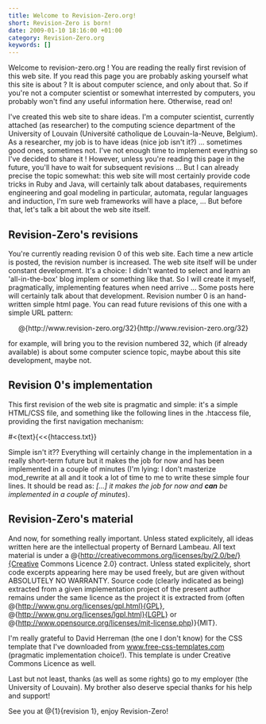 ```yaml
---
title: Welcome to Revision-Zero.org!
short: Revision-Zero is born!
date: 2009-01-10 18:16:00 +01:00
category: Revision-Zero.org
keywords: []
---
```

Welcome to revision-zero.org ! You are reading the really first revision of this web site. If you read this page you are probably asking yourself what this site is about ? It is about computer science, and only about that. So if you're not a computer scientist or somewhat interrested by computers, you probably won't find any useful information here. Otherwise, read on!

I've created this web site to share ideas. I'm a computer scientist, currently attached (as researcher) to the computing science department of the University of Louvain (Université catholique de Louvain-la-Neuve, Belgium). As a researcher, my job is to have ideas (nice job isn't it?) ... sometimes good ones, sometimes not. I've not enough time to implement everything so I've decided to share it ! However, unless you're reading this page in the future, you'll have to wait for subsequent revisions ... But I can already precise the topic somewhat: this web site will most certainly provide code tricks in Ruby and Java, will certainly talk about databases, requirements engineering and goal modeling in particular, automata, regular languages and induction, I'm sure web frameworks will have a place, ... But before that, let's talk a bit about the web site itself.

## Revision-Zero's revisions

You're currently reading revision 0 of this web site. Each time a new article is posted, the revision number is increased. The web site itself will be under constant development. It's a choice: I didn't wanted to select and learn an 'all-in-the-box' blog implem or something like that. So I will create it myself, pragmatically, implementing features when need arrive ... Some posts here will certainly talk about  that development. Revision number 0 is an hand-written simple html page. You can read future revisions of this one with a simple URL pattern:

<center>@{http://www.revision-zero.org/32}{http://www.revision-zero.org/32}</center>

for example, will bring you to the revision numbered 32, which (if already available) is about some computer science topic, maybe about this site development, maybe not.

## Revision 0's implementation

This first revision of the web site is pragmatic and simple: it's a simple HTML/CSS file, and something like the following lines in the .htaccess file, providing the first navigation mechanism:

#<{text}{<<{htaccess.txt}}

Simple isn't it?? Everything will certainly change in the implementation in a really short-term future but it makes the job for now and has been implemented in a couple of minutes (I'm lying: I don't masterize mod_rewrite at all and it took a lot of time to me to write these simple four lines. It should be read as: <em>[...] it makes the job for now and <b>can</b> be implemented in a couple of minutes</em>).
            
## Revision-Zero's material
            
And now, for something really important. Unless stated explicitely, all ideas written here are the intellectual property of Bernard Lambeau. All text material is under a @{http://creativecommons.org/licenses/by/2.0/be/}{Creative Commons Licence 2.0} contract. Unless stated explicitely, short code excerpts appearing here may be used freely, but are given without ABSOLUTELY NO WARRANTY. Source code (clearly indicated as being) extracted from a given implementation project of the present author remains under the same licence as the project it is extracted from (often @{http://www.gnu.org/licenses/gpl.html}{GPL}, @{http://www.gnu.org/licenses/lgpl.html}{LGPL} or @{http://www.opensource.org/licenses/mit-license.php)}{MIT}.

I'm really grateful to David Herreman (the one I don't know) for the CSS template that I've downloaded from www.free-css-templates.com (pragmatic implementation choice!). This template is under Creative Commons Licence as well.

Last but not least, thanks (as well as some rights) go to my employer (the University of Louvain). My brother also deserve special thanks for his help and support!

See you at @{1}{revision 1}, enjoy Revision-Zero!